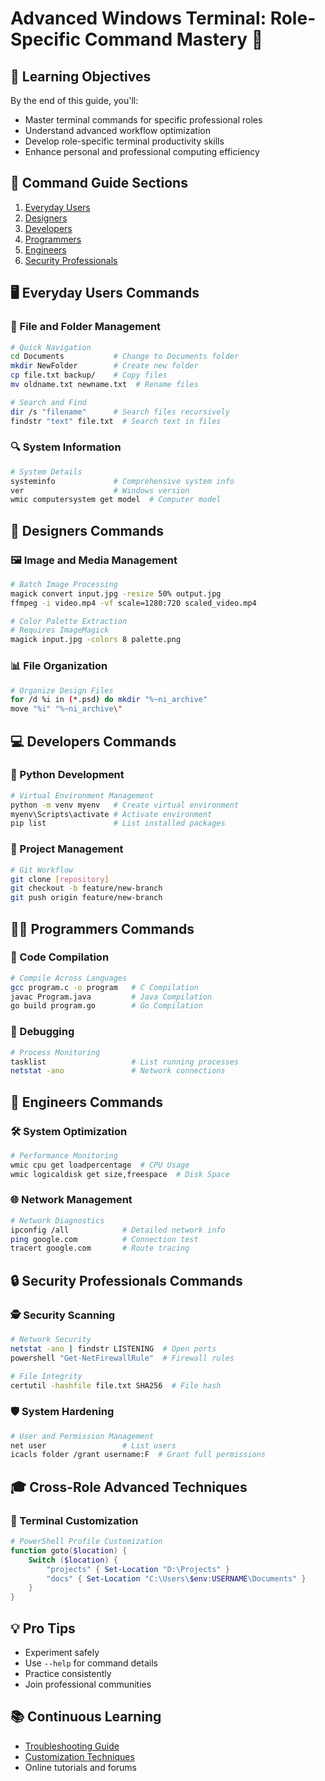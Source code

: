 # Advanced Windows Terminal: Role-Specific Command Mastery 🚀

## 🎯 Learning Objectives
By the end of this guide, you'll:
- Master terminal commands for specific professional roles
- Understand advanced workflow optimization
- Develop role-specific terminal productivity skills
- Enhance personal and professional computing efficiency

## 🌈 Command Guide Sections
1. [Everyday Users](#everyday-users-commands)
2. [Designers](#designers-commands)
3. [Developers](#developers-commands)
4. [Programmers](#programmers-commands)
5. [Engineers](#engineers-commands)
6. [Security Professionals](#security-professionals-commands)

## 🖥️ Everyday Users Commands

### 📂 File and Folder Management
```bash
# Quick Navigation
cd Documents           # Change to Documents folder
mkdir NewFolder        # Create new folder
cp file.txt backup/    # Copy files
mv oldname.txt newname.txt  # Rename files

# Search and Find
dir /s "filename"      # Search files recursively
findstr "text" file.txt  # Search text in files
```

### 🔍 System Information
```bash
# System Details
systeminfo             # Comprehensive system info
ver                    # Windows version
wmic computersystem get model  # Computer model
```

## 🎨 Designers Commands

### 🖼️ Image and Media Management
```bash
# Batch Image Processing
magick convert input.jpg -resize 50% output.jpg
ffmpeg -i video.mp4 -vf scale=1280:720 scaled_video.mp4

# Color Palette Extraction
# Requires ImageMagick
magick input.jpg -colors 8 palette.png
```

### 📊 File Organization
```bash
# Organize Design Files
for /d %i in (*.psd) do mkdir "%~ni_archive"
move "%i" "%~ni_archive\"
```

## 💻 Developers Commands

### 🐍 Python Development
```bash
# Virtual Environment Management
python -m venv myenv   # Create virtual environment
myenv\Scripts\activate # Activate environment
pip list               # List installed packages
```

### 🔧 Project Management
```bash
# Git Workflow
git clone [repository]
git checkout -b feature/new-branch
git push origin feature/new-branch
```

## 👩‍💻 Programmers Commands

### 🧩 Code Compilation
```bash
# Compile Across Languages
gcc program.c -o program   # C Compilation
javac Program.java         # Java Compilation
go build program.go        # Go Compilation
```

### 🔬 Debugging
```bash
# Process Monitoring
tasklist                   # List running processes
netstat -ano               # Network connections
```

## 🚀 Engineers Commands

### 🛠️ System Optimization
```bash
# Performance Monitoring
wmic cpu get loadpercentage  # CPU Usage
wmic logicaldisk get size,freespace  # Disk Space
```

### 🌐 Network Management
```bash
# Network Diagnostics
ipconfig /all            # Detailed network info
ping google.com          # Connection test
tracert google.com       # Route tracing
```

## 🔒 Security Professionals Commands

### 🕵️ Security Scanning
```bash
# Network Security
netstat -ano | findstr LISTENING  # Open ports
powershell "Get-NetFirewallRule"  # Firewall rules

# File Integrity
certutil -hashfile file.txt SHA256  # File hash
```

### 🛡️ System Hardening
```bash
# User and Permission Management
net user                 # List users
icacls folder /grant username:F  # Grant full permissions
```

## 🎓 Cross-Role Advanced Techniques

### 🔧 Terminal Customization
```powershell
# PowerShell Profile Customization
function goto($location) {
    Switch ($location) {
        "projects" { Set-Location "D:\Projects" }
        "docs" { Set-Location "C:\Users\$env:USERNAME\Documents" }
    }
}
```



## 💡 Pro Tips
- Experiment safely
- Use `--help` for command details
- Practice consistently
- Join professional communities

## 📚 Continuous Learning
- [Troubleshooting Guide](troubleshooting.md)
- [Customization Techniques](customization.md)
- Online tutorials and forums
```
